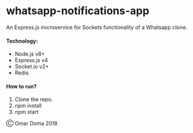 # whatsapp-notifications-app

An Express.js microservice for Sockets functionality of a Whatsapp clone.

#### Technology:

* Node.js v8+
* Express.js v4
* Socket.io v2+
* Redis

#### How to run?

1. Clone the repo.
2. npm install
3. npm start

&#9400; Omar Doma 2018
